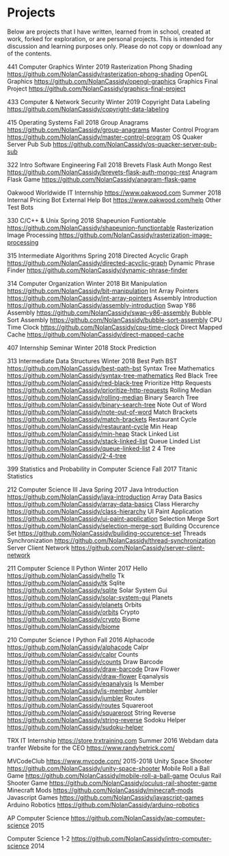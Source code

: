 # Projects

Below are projects that I have written, learned from in school, created at work, forked for exploration, or are personal projects.
This is intended for discussion and learning purposes only.
Please do not copy or download any of the contents.

441 Computer Graphics
Winter 2019
Rasterization Phong Shading https://github.com/NolanCassidy/rasterization-phong-shading
OpenGL Graphics https://github.com/NolanCassidy/opengl-graphics
Graphics Final Project https://github.com/NolanCassidy/graphics-final-project

433 Computer & Network Security
Winter 2019
Copyright Data Labeling https://github.com/NolanCassidy/copyright-data-labeling

415 Operating Systems
Fall 2018
Group Anagrams https://github.com/NolanCassidy/group-anagrams
Master Control Program https://github.com/NolanCassidy/master-control-program
OS Quaker Server Pub Sub https://github.com/NolanCassidy/os-quacker-server-pub-sub

322 Intro Software Engineering
Fall 2018
Brevets Flask Auth Mongo Rest https://github.com/NolanCassidy/brevets-flask-auth-mongo-rest
Anagram Flask Game https://github.com/NolanCassidy/anagram-flask-game

Oakwood Worldwide IT Internship https://www.oakwood.com
Summer 2018
Internal Pricing Bot
External Help Bot https://www.oakwood.com/help
Other Test Bots

330 C/C++ & Unix
Spring 2018
Shapeunion Funtiontable https://github.com/NolanCassidy/shapeunion-functiontable
Rasterization Image Processing https://github.com/NolanCassidy/rasterization-image-processing

315 Intermediate Algorithms
Spring 2018
Directed Acyclic Graph https://github.com/NolanCassidy/directed-acyclic-graph
Dynamic Phrase Finder https://github.com/NolanCassidy/dynamic-phrase-finder

314 Computer Organization
Winter 2018
Bit Manipulation https://github.com/NolanCassidy/bit-manipulation
Int Array Pointers https://github.com/NolanCassidy/int-array-pointers
Assembly Introduction https://github.com/NolanCassidy/assembly-introduction
Swap Y86 Assembly https://github.com/NolanCassidy/swap-y86-assembly
Bubble Sort Assembly https://github.com/NolanCassidy/bubble-sort-assembly
CPU Time Clock https://github.com/NolanCassidy/cpu-time-clock
Direct Mapped Cache https://github.com/NolanCassidy/direct-mapped-cache

407 Internship Seminar
Winter 2018
Stock Prediction 

313 Intermediate Data Structures
Winter 2018
Best Path BST https://github.com/NolanCassidy/best-path-bst
Syntax Tree Mathematics https://github.com/NolanCassidy/syntax-tree-mathematics
Red Black Tree https://github.com/NolanCassidy/red-black-tree
Prioritize Http Requests https://github.com/NolanCassidy/prioritize-http-requests
Rolling Median https://github.com/NolanCassidy/rolling-median
Binary Search Tree https://github.com/NolanCassidy/binary-search-tree
Note Out of Word https://github.com/NolanCassidy/note-out-of-word
Match Brackets https://github.com/NolanCassidy/match-brackets
Restaurant Cycle https://github.com/NolanCassidy/restaurant-cycle
Min Heap https://github.com/NolanCassidy/min-heap
Stack Linked List https://github.com/NolanCassidy/stack-linked-list
Queue Linded List https://github.com/NolanCassidy/queue-linked-list
2 4 Tree https://github.com/NolanCassidy/2-4-tree

399 Statistics and Probability in Computer Science
Fall 2017
Titanic Statistics

212 Computer Science III Java
Spring 2017
Java Introduction https://github.com/NolanCassidy/java-introduction
Array Data Basics https://github.com/NolanCassidy/array-data-basics
Class Hierarchy https://github.com/NolanCassidy/class-hierarchy
UI Paint Application https://github.com/NolanCassidy/ui-paint-application
Selection Merge Sort https://github.com/NolanCassidy/selection-merge-sort
Building Occurence Set https://github.com/NolanCassidy/builiding-occurence-set
Threads Synchronization https://github.com/NolanCassidy/thread-synchronization
Server Client Network https://github.com/NolanCassidy/server-client-network

211 Computer Science II Python
Winter 2017
Hello https://github.com/NolanCassidy/hello
Tk https://github.com/NolanCassidy/tk
Sqlite https://github.com/NolanCassidy/sqlite
Solar System Gui https://github.com/NolanCassidy/solar-system-gui
Planets https://github.com/NolanCassidy/planets
Orbits https://github.com/NolanCassidy/orbits
Crypto https://github.com/NolanCassidy/crypto
Biome https://github.com/NolanCassidy/biome

210 Computer Science I Python
Fall 2016
Alphacode https://github.com/NolanCassidy/alphacode
Calpr https://github.com/NolanCassidy/calpr
Counts https://github.com/NolanCassidy/counts
Draw Barcode https://github.com/NolanCassidy/draw-barcode
Draw Flower https://github.com/NolanCassidy/draw-flower
Eqanalysis https://github.com/NolanCassidy/eqanalysis
Is Member https://github.com/NolanCassidy/is-member
Jumbler https://github.com/NolanCassidy/jumbler
Routes https://github.com/NolanCassidy/routes
Squareroot https://github.com/NolanCassidy/squareroot
String Reverse https://github.com/NolanCassidy/string-reverse
Sodoku Helper https://github.com/NolanCassidy/sudoku-helper

TRX IT Internship https://store.trxtraining.com
Summer 2016
Webdam data tranfer
Website for the CEO https://www.randyhetrick.com/

MVCodeClub https://www.mvcode.com/
2015-2018
Unity Space Shooter https://github.com/NolanCassidy/unity-space-shooter
Mobile Roll a Ball Game https://github.com/NolanCassidy/mobile-roll-a-ball-game
Oculus Rail Shooter Game https://github.com/NolanCassidy/oculus-rail-shooter-game
Minecraft Mods https://github.com/NolanCassidy/minecraft-mods
Javascript Games https://github.com/NolanCassidy/javascript-games
Arduino Robotics https://github.com/NolanCassidy/arduino-robotics

AP Computer Science https://github.com/NolanCassidy/ap-computer-science
2015

Computer Science 1-2 https://github.com/NolanCassidy/intro-computer-science
2014


